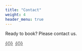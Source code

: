 ```yaml
---
title: "Contact"
weight: 4
header_menu: true
---
```


Ready to book? Please contact us.


[{{<icon class="fa fa-envelope">}}](mailto:74tomneal@funkhouse.rs)&nbsp;&nbsp;[{{<icon class="fa fa-instagram">}}](https://www.instagram.com/contextswitch.ocracoke/)